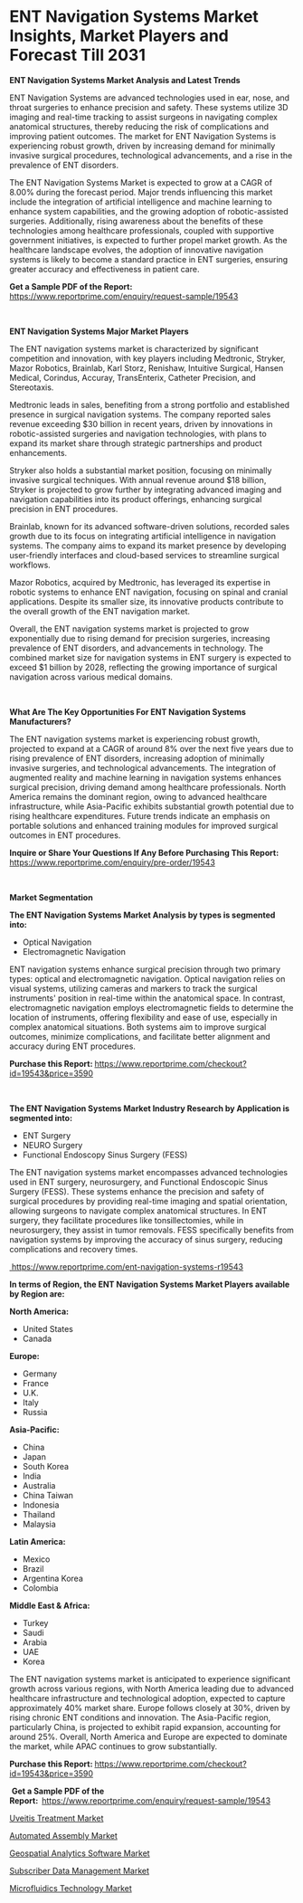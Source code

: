 <p><h1>ENT Navigation Systems Market Insights, Market Players and Forecast Till 2031</h1></p><p><strong>ENT Navigation Systems Market Analysis and Latest Trends</strong></p>
<p><p>ENT Navigation Systems are advanced technologies used in ear, nose, and throat surgeries to enhance precision and safety. These systems utilize 3D imaging and real-time tracking to assist surgeons in navigating complex anatomical structures, thereby reducing the risk of complications and improving patient outcomes. The market for ENT Navigation Systems is experiencing robust growth, driven by increasing demand for minimally invasive surgical procedures, technological advancements, and a rise in the prevalence of ENT disorders.</p><p>The ENT Navigation Systems Market is expected to grow at a CAGR of 8.00% during the forecast period. Major trends influencing this market include the integration of artificial intelligence and machine learning to enhance system capabilities, and the growing adoption of robotic-assisted surgeries. Additionally, rising awareness about the benefits of these technologies among healthcare professionals, coupled with supportive government initiatives, is expected to further propel market growth. As the healthcare landscape evolves, the adoption of innovative navigation systems is likely to become a standard practice in ENT surgeries, ensuring greater accuracy and effectiveness in patient care.</p></p>
<p><strong>Get a Sample PDF of the Report:&nbsp;</strong> <a href="https://www.reportprime.com/enquiry/request-sample/19543?utm_campaign=103&utm_medium=2&utm_source=Github&utm_content=ia&utm_term=23112024&utm_id=ent-navigation-systems">https://www.reportprime.com/enquiry/request-sample/19543</a></p>
<p>&nbsp;</p>
<p><strong>ENT Navigation Systems Major Market Players</strong></p>
<p><p>The ENT navigation systems market is characterized by significant competition and innovation, with key players including Medtronic, Stryker, Mazor Robotics, Brainlab, Karl Storz, Renishaw, Intuitive Surgical, Hansen Medical, Corindus, Accuray, TransEnterix, Catheter Precision, and Stereotaxis.</p><p>Medtronic leads in sales, benefiting from a strong portfolio and established presence in surgical navigation systems. The company reported sales revenue exceeding $30 billion in recent years, driven by innovations in robotic-assisted surgeries and navigation technologies, with plans to expand its market share through strategic partnerships and product enhancements.</p><p>Stryker also holds a substantial market position, focusing on minimally invasive surgical techniques. With annual revenue around $18 billion, Stryker is projected to grow further by integrating advanced imaging and navigation capabilities into its product offerings, enhancing surgical precision in ENT procedures.</p><p>Brainlab, known for its advanced software-driven solutions, recorded sales growth due to its focus on integrating artificial intelligence in navigation systems. The company aims to expand its market presence by developing user-friendly interfaces and cloud-based services to streamline surgical workflows.</p><p>Mazor Robotics, acquired by Medtronic, has leveraged its expertise in robotic systems to enhance ENT navigation, focusing on spinal and cranial applications. Despite its smaller size, its innovative products contribute to the overall growth of the ENT navigation market.</p><p>Overall, the ENT navigation systems market is projected to grow exponentially due to rising demand for precision surgeries, increasing prevalence of ENT disorders, and advancements in technology. The combined market size for navigation systems in ENT surgery is expected to exceed $1 billion by 2028, reflecting the growing importance of surgical navigation across various medical domains.</p></p>
<p>&nbsp;</p>
<p><strong>What Are The Key Opportunities For ENT Navigation Systems Manufacturers?</strong></p>
<p><p>The ENT navigation systems market is experiencing robust growth, projected to expand at a CAGR of around 8% over the next five years due to rising prevalence of ENT disorders, increasing adoption of minimally invasive surgeries, and technological advancements. The integration of augmented reality and machine learning in navigation systems enhances surgical precision, driving demand among healthcare professionals. North America remains the dominant region, owing to advanced healthcare infrastructure, while Asia-Pacific exhibits substantial growth potential due to rising healthcare expenditures. Future trends indicate an emphasis on portable solutions and enhanced training modules for improved surgical outcomes in ENT procedures.</p></p>
<p><strong>Inquire or Share Your Questions If Any Before Purchasing This Report:</strong> <a href="https://www.reportprime.com/enquiry/pre-order/19543?utm_campaign=103&utm_medium=2&utm_source=Github&utm_content=ia&utm_term=23112024&utm_id=ent-navigation-systems">https://www.reportprime.com/enquiry/pre-order/19543</a></p>
<p>&nbsp;</p>
<p><strong>Market Segmentation</strong></p>
<p><strong>The ENT Navigation Systems Market Analysis by types is segmented into:</strong></p>
<p><ul><li>Optical Navigation</li><li>Electromagnetic Navigation</li></ul></p>
<p><p>ENT navigation systems enhance surgical precision through two primary types: optical and electromagnetic navigation. Optical navigation relies on visual systems, utilizing cameras and markers to track the surgical instruments' position in real-time within the anatomical space. In contrast, electromagnetic navigation employs electromagnetic fields to determine the location of instruments, offering flexibility and ease of use, especially in complex anatomical situations. Both systems aim to improve surgical outcomes, minimize complications, and facilitate better alignment and accuracy during ENT procedures.</p></p>
<p><strong>Purchase this Report:&nbsp;</strong><a href="https://www.reportprime.com/checkout?id=19543&price=3590&utm_campaign=103&utm_medium=2&utm_source=Github&utm_content=ia&utm_term=23112024&utm_id=ent-navigation-systems">https://www.reportprime.com/checkout?id=19543&price=3590</a></p>
<p>&nbsp;</p>
<p><strong>The ENT Navigation Systems Market Industry Research by Application is segmented into:</strong></p>
<p><ul><li>ENT Surgery</li><li>NEURO Surgery</li><li>Functional Endoscopy Sinus Surgery (FESS)</li></ul></p>
<p><p>The ENT navigation systems market encompasses advanced technologies used in ENT surgery, neurosurgery, and Functional Endoscopic Sinus Surgery (FESS). These systems enhance the precision and safety of surgical procedures by providing real-time imaging and spatial orientation, allowing surgeons to navigate complex anatomical structures. In ENT surgery, they facilitate procedures like tonsillectomies, while in neurosurgery, they assist in tumor removals. FESS specifically benefits from navigation systems by improving the accuracy of sinus surgery, reducing complications and recovery times.</p></p>
<p><a href="https://www.reportprime.com/ent-navigation-systems-r19543?utm_campaign=103&utm_medium=2&utm_source=Github&utm_content=ia&utm_term=23112024&utm_id=ent-navigation-systems">&nbsp;https://www.reportprime.com/ent-navigation-systems-r19543</a></p>
<p><strong>In terms of Region, the ENT Navigation Systems Market Players available by Region are:</strong></p>
<p>
    <p> <strong> North America: </strong>
        <ul>
            <li>United States</li>
            <li>Canada</li>
        </ul>
        </p> 
    <p> <strong> Europe: </strong>
        <ul>
            <li>Germany</li>
            <li>France</li>
            <li>U.K.</li>
            <li>Italy</li>
            <li>Russia</li>
        </ul>
        </p> 
    <p> <strong> Asia-Pacific: </strong>
        <ul>
            <li>China</li>
            <li>Japan</li>
            <li>South Korea</li>
            <li>India</li>
            <li>Australia</li>
            <li>China Taiwan</li>
            <li>Indonesia</li>
            <li>Thailand</li>
            <li>Malaysia</li>
        </ul>
        </p> 
    <p> <strong> Latin America: </strong>
        <ul>
            <li>Mexico</li>
            <li>Brazil</li>
            <li>Argentina Korea</li>
            <li>Colombia</li>
        </ul>
        </p> 
    <p> <strong> Middle East & Africa: </strong>
        <ul>
            <li>Turkey</li>
            <li>Saudi</li>
            <li>Arabia</li>
            <li>UAE</li>
            <li>Korea</li>
        </ul>
    </p>
    </p>
<p><p>The ENT navigation systems market is anticipated to experience significant growth across various regions, with North America leading due to advanced healthcare infrastructure and technological adoption, expected to capture approximately 40% market share. Europe follows closely at 30%, driven by rising chronic ENT conditions and innovation. The Asia-Pacific region, particularly China, is projected to exhibit rapid expansion, accounting for around 25%. Overall, North America and Europe are expected to dominate the market, while APAC continues to grow substantially.</p></p>
<p><strong>Purchase this Report: </strong><a href="https://www.reportprime.com/checkout?id=19543&price=3590&utm_campaign=103&utm_medium=2&utm_source=Github&utm_content=ia&utm_term=23112024&utm_id=ent-navigation-systems">https://www.reportprime.com/checkout?id=19543&price=3590</a></p>
<p>&nbsp;<strong>Get a Sample PDF of the Report:&nbsp;&nbsp;</strong><a href="https://www.reportprime.com/enquiry/request-sample/19543?utm_campaign=103&utm_medium=2&utm_source=Github&utm_content=ia&utm_term=23112024&utm_id=ent-navigation-systems">https://www.reportprime.com/enquiry/request-sample/19543</a></p>
<p><strong></strong></p>
<p><p><a href="https://www.linkedin.com/pulse/in-depth-analysis-uveitis-treatment-market-trends-growth-j51ie?utm_campaign=103&utm_medium=2&utm_source=Github&utm_content=ia&utm_term=23112024&utm_id=ent-navigation-systems">Uveitis Treatment Market</a></p><p><a href="https://issuu.com/reportprime-2/docs/automated-assembly-market-size-2030_6053d2caa3ddc7?utm_campaign=103&utm_medium=2&utm_source=Github&utm_content=ia&utm_term=23112024&utm_id=ent-navigation-systems">Automated Assembly Market</a></p><p><a href="https://issuu.com/reportprime-2/docs/geospatial-analytics-software-marke_4b0163913a6203?utm_campaign=103&utm_medium=2&utm_source=Github&utm_content=ia&utm_term=23112024&utm_id=ent-navigation-systems">Geospatial Analytics Software Market</a></p><p><a href="https://www.linkedin.com/pulse/subscriber-data-management-market-analysis-qualitative-quantitative-jzjpe?utm_campaign=103&utm_medium=2&utm_source=Github&utm_content=ia&utm_term=23112024&utm_id=ent-navigation-systems">Subscriber Data Management Market</a></p><p><a href="https://www.linkedin.com/pulse/microfluidics-technology-market-trends-forecast-growth-potential-izbne?utm_campaign=103&utm_medium=2&utm_source=Github&utm_content=ia&utm_term=23112024&utm_id=ent-navigation-systems">Microfluidics Technology Market</a></p></p>